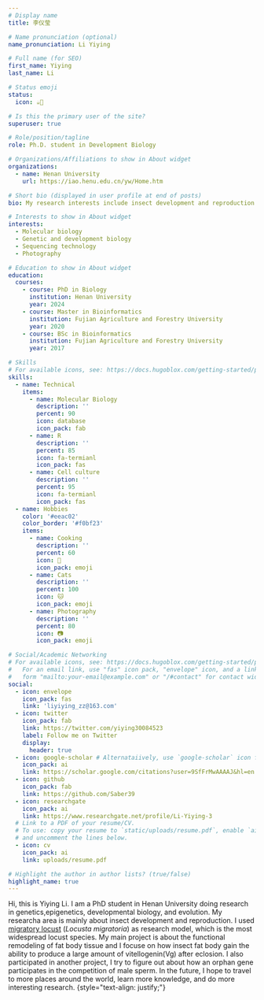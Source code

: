 ```yaml
---
# Display name
title: 李仪莹

# Name pronunciation (optional)
name_pronunciation: Li Yiying

# Full name (for SEO)
first_name: Yiying
last_name: Li

# Status emoji
status:
  icon: ☕️🧬

# Is this the primary user of the site?
superuser: true

# Role/position/tagline
role: Ph.D. student in Development Biology

# Organizations/Affiliations to show in About widget
organizations:
  - name: Henan University
    url: https://iao.henu.edu.cn/yw/Home.htm

# Short bio (displayed in user profile at end of posts)
bio: My research interests include insect development and reproduction.

# Interests to show in About widget
interests:
  - Molecular biology
  - Genetic and development biology
  - Sequencing technology
  - Photography 

# Education to show in About widget
education:
  courses:
    - course: PhD in Biology
      institution: Henan University
      year: 2024
    - course: Master in Bioinformatics
      institution: Fujian Agriculture and Forestry University 
      year: 2020
    - course: BSc in Bioinformatics
      institution: Fujian Agriculture and Forestry University
      year: 2017

# Skills
# For available icons, see: https://docs.hugoblox.com/getting-started/page-builder/#icons
skills:
  - name: Technical
    items:
      - name: Molecular Biology
        description: ''
        percent: 90
        icon: database
        icon_pack: fab
      - name: R
        description: ''
        percent: 85
        icon: fa-termianl
        icon_pack: fas
      - name: Cell culture
        description: ''
        percent: 95
        icon: fa-termianl
        icon_pack: fas
  - name: Hobbies
    color: '#eeac02'
    color_border: '#f0bf23'
    items:
      - name: Cooking
        description: ''
        percent: 60
        icon: 🍝
        icon_pack: emoji
      - name: Cats
        description: ''
        percent: 100
        icon: 🐱
        icon_pack: emoji
      - name: Photography
        description: ''
        percent: 80
        icon: 📷
        icon_pack: emoji

# Social/Academic Networking
# For available icons, see: https://docs.hugoblox.com/getting-started/page-builder/#icons
#   For an email link, use "fas" icon pack, "envelope" icon, and a link in the
#   form "mailto:your-email@example.com" or "/#contact" for contact widget.
social:
  - icon: envelope
    icon_pack: fas
    link: 'liyiying_zz@163.com'
  - icon: twitter
    icon_pack: fab
    link: https://twitter.com/yiying30084523
    label: Follow me on Twitter
    display:
      header: true
  - icon: google-scholar # Alternataiively, use `google-scholar` icon from `ai` icon pack
    icon_pack: ai
    link: https://scholar.google.com/citations?user=9SfFrMwAAAAJ&hl=en
  - icon: github
    icon_pack: fab
    link: https://github.com/Saber39
  - icon: researchgate
    icon_pack: ai
    link: https://www.researchgate.net/profile/Li-Yiying-3
  # Link to a PDF of your resume/CV.
  # To use: copy your resume to `static/uploads/resume.pdf`, enable `ai` icons in `params.yaml`,
  # and uncomment the lines below.
  - icon: cv
    icon_pack: ai
    link: uploads/resume.pdf

# Highlight the author in author lists? (true/false)
highlight_name: true
---
```

Hi, this is Yiying Li. I am a PhD student in Henan University doing research in genetics,epigenetics, developmental biology, and evolution. My researcha area is mainly about insect development and reproduction. I used [migratory locust](https://en.wikipedia.org/wiki/Migratory_locust) (*Locusta migratoria*) as research model, which is the most widespread locust species. My main project is about the functional remodeling of fat body tissue and I focuse on how insect fat body gain the ability to produce a large amount of vitellogenin(Vg) after eclosion. I also participated in another project, I try to figure out about how an orphan gene participates in the competition of male sperm. In the future, I hope to travel to more places around the world, learn more knowledge, and do more interesting research.
{style="text-align: justify;"}
